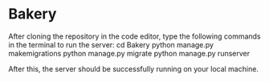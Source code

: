 # Bakery
After cloning the repository in the code editor, type the following commands in the terminal to run the server:
cd Bakery
python manage.py makemigrations
python manage.py migrate
python manage.py runserver

After this, the server should be successfully running on your local machine.
